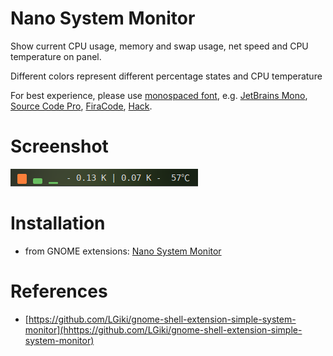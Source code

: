 # Nano System Monitor

Show current CPU usage, memory and swap usage, net speed and CPU temperature on panel.

Different colors represent different percentage states and CPU temperature

For best experience, please use [monospaced font](https://en.wikipedia.org/wiki/Monospaced_font), e.g. [JetBrains Mono](https://www.jetbrains.com/lp/mono/), [Source Code Pro](http://adobe-fonts.github.io/source-code-pro/), [FiraCode](https://github.com/tonsky/FiraCode), [Hack](https://github.com/source-foundry/Hack).

# Screenshot

![](screenshot/screenshot.png)

# Installation

- from GNOME extensions: [Nano System Monitor](https://extensions.gnome.org/extension/5037/nano-system-monitor/)

# References

- [https://github.com/LGiki/gnome-shell-extension-simple-system-monitor](hhttps://github.com/LGiki/gnome-shell-extension-simple-system-monitor)

